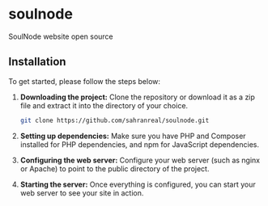 # soulnode
SoulNode website open source


## Installation

To get started, please follow the steps below:

1. **Downloading the project:**
   Clone the repository or download it as a zip file and extract it into the directory of your choice.
   
   ```bash
   git clone https://github.com/sahranreal/soulnode.git
   ```

2. **Setting up dependencies:**
   Make sure you have PHP and Composer installed for PHP dependencies, and npm for JavaScript dependencies.

3. **Configuring the web server:**
   Configure your web server (such as nginx or Apache) to point to the public directory of the project.

4. **Starting the server:**
   Once everything is configured, you can start your web server to see your site in action.
